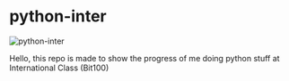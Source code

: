 # python-inter

![python-inter](https://i.ibb.co/7C1Y2JW/Python-Inter.png)

Hello, this repo is made to show the progress of me doing python stuff at International Class (Bit100)
